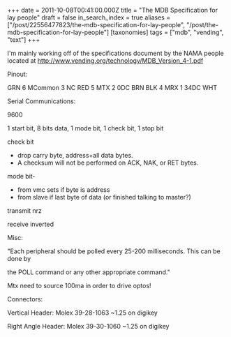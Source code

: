 +++
date = 2011-10-08T00:41:00.000Z
title = "The MDB Specification for lay people"
draft = false
in_search_index = true
aliases = ["/post/22556477823/the-mdb-specification-for-lay-people", "/post/the-mdb-specification-for-lay-people"]
[taxonomies]
tags = ["mdb", "vending", "text"]
+++

I'm mainly working off of the specifications document by the NAMA people located at <http://www.vending.org/technology/MDB_Version_4-1.pdf>

Pinout:

GRN 6 MCommon 3 NC
RED 5 MTX 2 0DC BRN
BLK 4 MRX 1 34DC WHT

Serial Communications:

9600

1 start bit, 8 bits data, 1 mode bit, 1 check bit, 1 stop bit

check bit
  * drop carry byte, address+all data bytes.
  * A checksum will not be performed on ACK, NAK, or RET bytes.

mode bit-
  * from vmc sets if byte is address
  * from slave if last byte of data (or finished talking to master?)

transmit nrz

receive inverted

Misc:

"Each peripheral should be polled every 25-200 milliseconds. This can be done by

the POLL command or any other appropriate command."

Mtx need to source 100ma in order to drive optos!

Connectors:

Vertical Header: Molex 39-28-1063 ~1.25 on digikey

Right Angle Header: Molex 39-30-1060 ~1.25 on digikey
